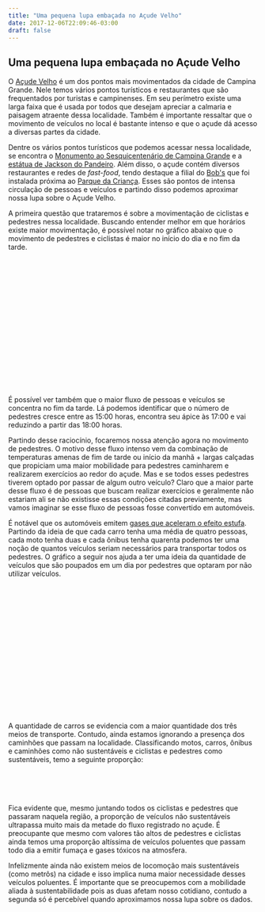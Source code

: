```yaml
---
title: "Uma pequena lupa embaçada no Açude Velho"
date: 2017-12-06T22:09:46-03:00
draft: false
---
```

<div class="container">
<style> 
  #tooltip {
    position: absolute;
    width: auto;
    height: auto;
    margin:0px;
    padding: 10px;
    background-color: #D3F6DB;
    border-radius: 10px;
  }

  #tooltip.hidden {
    display: none;
  }

  #tooltip p {
    margin: 0;
    font-family: sans-serif;
    font-size: 12px;
    line-height: 20px;
  }
</style> 
    <div class="row">
      <h2>Uma pequena lupa embaçada no Açude Velho</h2>
      <p>O <a href="https://www.google.com.br/maps/place/A%C3%A7ude+Velho/@-7.2254326,-35.8828375,17z/data=!3m1!4b1!4m5!3m4!1s0x7ac1e50873c3cd5:0x363a371535b8eb22!8m2!3d-7.2266407!4d-35.8831956">Açude Velho</a> é um dos pontos mais movimentados da cidade de Campina Grande. Nele temos vários pontos turísticos e restaurantes que são frequentados por turistas e campinenses. Em seu perímetro existe uma larga faixa que é usada por todos que desejam apreciar a calmaria e paisagem atraente dessa localidade. Também é importante ressaltar que o movimento de veículos no local é bastante intenso e que o açude dá acesso a diversas partes da cidade.</p>
      <p>Dentre os vários pontos turísticos que podemos acessar nessa localidade, se encontra o <a href="https://www.google.com.br/maps/place/Monumento+ao+Sesquicenten%C3%A1rio+de+Campina+Grande/@-7.2261531,-35.8843413,19.75z/data=!4m13!1m7!3m6!1s0x7ac1e50873c3cd5:0x363a371535b8eb22!2sA%C3%A7ude+Velho!3b1!8m2!3d-7.2266407!4d-35.8831956!3m4!1s0x7ac1e451d787139:0xeb7890b1bad27070!8m2!3d-7.2260623!4d-35.8843437">Monumento ao Sesquicentenário de Campina Grande</a> e a <a href="https://www.google.com.br/maps/place/Monumento+Jackson+do+Pandeiro/@-7.2245114,-35.8801692,21z/data=!4m13!1m7!3m6!1s0x7ac1e50873c3cd5:0x363a371535b8eb22!2sA%C3%A7ude+Velho!3b1!8m2!3d-7.2266407!4d-35.8831956!3m4!1s0x7ac1e5a841705db:0xf057b8b163dd7221!8m2!3d-7.2244291!4d-35.8801226">estátua de Jackson do Pandeiro</a>. Além disso, o açude contém diversos restaurantes e redes de <i>fast-food</i>, tendo destaque a filial do <a href="https://www.google.com.br/maps/place/Bob's+-+Campina+Grande/@-7.2266996,-35.8804727,19.83z/data=!4m13!1m7!3m6!1s0x7ac1e50873c3cd5:0x363a371535b8eb22!2sA%C3%A7ude+Velho!3b1!8m2!3d-7.2266407!4d-35.8831956!3m4!1s0x7ac1e5b0feb9c19:0x213b42e85445d87!8m2!3d-7.2268552!4d-35.8804464">Bob's</a> que foi instalada próxima ao <a href="https://www.google.com.br/maps/place/Parque+da+Crian%C3%A7a/@-7.2265791,-35.8785105,18.13z/data=!4m13!1m7!3m6!1s0x7ac1e50873c3cd5:0x363a371535b8eb22!2sA%C3%A7ude+Velho!3b1!8m2!3d-7.2266407!4d-35.8831956!3m4!1s0x7ac1e5bc831e2f3:0x81c496cd609fb605!8m2!3d-7.22682!4d-35.8780861">Parque da Criança</a>. Esses são pontos de intensa circulação de pessoas e veículos e partindo disso podemos aproximar nossa lupa sobre o Açude Velho.</p>
      <p>A primeira questão que trataremos é sobre a movimentação de ciclistas e pedestres nessa localidade. Buscando entender melhor em que horários existe maior movimentação, é possível notar no gráfico abaixo que o movimento de pedestres e ciclistas é maior no início do dia e no fim da tarde.
      </p>
      <div class="row visu1" id="chart1">
        <svg width="960" height="500" id = "visu1">
        </svg>
      </div>
      <p>É possível ver também que o maior fluxo de pessoas e veículos se concentra no fim da tarde. Lá podemos identificar que o número de pedestres cresce entre as 15:00 horas, encontra seu ápice às 17:00 e vai reduzindo a partir das 18:00 horas.</p>
      <p>Partindo desse raciocínio, focaremos nossa atenção agora no movimento de pedestres. O motivo desse fluxo intenso vem da combinação de temperaturas amenas de fim de tarde ou início da manhã + largas calçadas que propiciam uma maior mobilidade para pedestres caminharem e realizarem exercícios ao redor do açude. Mas e se todos esses pedestres tiverem optado por passar de algum outro veículo? Claro que a maior parte desse fluxo é de pessoas que buscam realizar exercícios e geralmente não estariam ali se não existisse essas condições citadas previamente, mas vamos imaginar se esse fluxo de pessoas fosse convertido em automóveis.</p>
      <p>É notável que os automóveis emitem <a href="https://exame.abril.com.br/brasil/carros-representam-726-da-emissao-de-gases-efeito-estufa-em-sp/">gases que aceleram o efeito estufa</a>. Partindo da ideia de que cada carro tenha uma média de quatro pessoas, cada moto tenha duas e cada ônibus tenha quarenta podemos ter uma noção de quantos veículos seriam necessários para transportar todos os pedestres. O gráfico a seguir nos ajuda a ter uma ideia da quantidade de veículos que são poupados em um dia por pedestres que optaram por não utilizar veículos.
      </p>
      <div class="row visu2" id="chart2">
        <svg width="960" height="500" id = "visu2"></svg>
      </div>
      <p>A quantidade de carros se evidencia com a maior quantidade dos três meios de transporte. Contudo, ainda estamos ignorando a presença dos caminhões que passam na localidade. Classificando motos, carros, ônibus e caminhões como não sustentáveis e ciclistas e pedestres como sustentáveis, temo a seguinte proporção:</p>
      <div class="row visu3" id="chart3">
        <svg width="960" height="100" id = "visu3"></svg>
      </div>
      <p>Fica evidente que, mesmo juntando todos os ciclistas e pedestres que passaram naquela região, a proporção de veículos não sustentáveis ultrapassa muito mais da metade do fluxo registrado no açude. É preocupante que mesmo com valores tão altos de pedestres e ciclistas ainda temos uma proporção altíssima de veículos poluentes que passam todo dia a emitir fumaça e gases tóxicos na atmosfera.   
      </p>
      <p>Infelizmente ainda não existem meios de locomoção mais sustentáveis (como metrôs) na cidade e isso implica numa maior necessidade desses veículos poluentes. É importante que se preocupemos com a mobilidade aliada à sustentabilidade pois as duas afetam nosso cotidiano, contudo a segunda só é percebível quando aproximamos nossa lupa sobre os dados.
      </p>
    </div>
  <script src="https://d3js.org/d3.v4.min.js"></script>
  <script src="/BlogVisualizacao/post/static/visualizacao-acude.js"></script>

</div>

